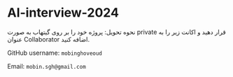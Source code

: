 # AI-interview-2024

نحوه تحویل: پروژه خود را بر روی گیتهاب به صورت private قرار دهید و اکانت زیر را به عنوان Collaborator اضافه کنید.  

GitHub username: `mobinghoveoud`

Email: `mobin.sgh@gmail.com`


